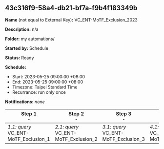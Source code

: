 ## 43c316f9-58a4-db21-bf7a-f9b4f183349b

**Name** (not equal to External Key)**:** VC_ENT-MoTF_Exclusion_2023

**Description:** n/a

**Folder:** my automations/

**Started by:** Schedule

**Status:** Ready

**Schedule:**

* Start: 2023-05-25 09:00:00 +08:00
* End: 2023-05-25 09:00:00 +08:00
* Timezone: Taipei Standard Time
* Recurrance: run only once

**Notifications:** _none_


| Step 1<br>_<small>-</small>_ | Step 2<br>_<small>-</small>_ | Step 3<br>_<small>-</small>_ | Step 4<br>_<small>-</small>_ |
| --- | --- | --- | --- |
| _1.1: query_<br>VC_ENT-MoTF_Exclusion_1 | _2.1: query_<br>VC_ENT-MoTF_Exclusion_2 | _3.1: query_<br>VC_ENT-MoTF_Exclusion_3 | _4.1: query_<br>VC_ENT-MoTF_Exclusion_4 |
